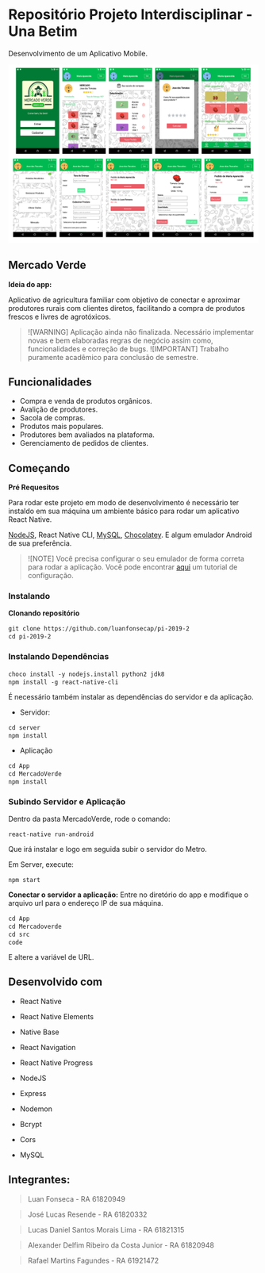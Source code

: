 # Repositório Projeto Interdisciplinar - Una Betim

Desenvolvimento de um Aplicativo Mobile.

![Screenshots do App](https://github.com/luanfonsecap/pi-2019-2/blob/master/Docs/assets/Screenshots%20App.png)

## Mercado Verde
**Ideia do app:**

Aplicativo de agricultura familiar com objetivo de conectar e aproximar produtores   rurais com clientes diretos, facilitando a compra de produtos frescos e livres de agrotóxicos.

>![WARNING]
>Aplicação ainda não finalizada.
>Necessário implementar novas e bem elaboradas regras de negócio assim como, funcionalidades e correção de bugs.
>![IMPORTANT]
> Trabalho puramente acadêmico para conclusão de semestre.

## Funcionalidades

- Compra e venda de produtos orgânicos.
- Avalição de produtores.
- Sacola de compras.
- Produtos mais populares.
- Produtores bem avaliados na plataforma.
- Gerenciamento de pedidos de clientes.
 
## Começando

**Pré Requesitos**

Para rodar este projeto em modo de desenvolvimento é necessário ter instaldo em sua máquina um ambiente básico para rodar um aplicativo React Native.

[NodeJS](https://nodejs.org/en/), React Native CLI, [MySQL](https://dev.mysql.com/downloads/workbench/), [Chocolatey](https://chocolatey.org/). 
E algum emulador Android de sua preferência.

>![NOTE]
>Você precisa configurar o seu emulador de forma correta para rodar a aplicação.
> Você pode encontrar [aqui](https://docs.rocketseat.dev/ambiente-react-native/introducao) um tutorial de configuração.

### Instalando
**Clonando repositório**
```
git clone https://github.com/luanfonsecap/pi-2019-2
cd pi-2019-2
```

### Instalando Dependências

```
choco install -y nodejs.install python2 jdk8
npm install -g react-native-cli
```
É necessário também instalar as dependências do servidor e da aplicação.

- Servidor:
```
cd server
npm install
```

- Aplicação 
```
cd App
cd MercadoVerde
npm install
```
### Subindo Servidor e Aplicação
Dentro da pasta MercadoVerde, rode o comando:
```
react-native run-android
```
Que irá instalar e logo em seguida subir o servidor do Metro.

Em Server, execute:
```
npm start
```
**Conectar o servidor a aplicação:**
Entre no diretório do app e modifique o arquivo url para o endereço IP de sua máquina.
```
cd App
cd Mercadoverde
cd src
code
```
E altere a variável de URL.

## Desenvolvido com

 - React Native
  - React Native Elements
  - Native Base
  - React Navigation
  - React Native Progress

 - NodeJS
  - Express
  - Nodemon
  - Bcrypt
  - Cors

 - MySQL

## Integrantes: 

> Luan Fonseca - RA 61820949

> José Lucas Resende - RA 61820332

> Lucas Daniel Santos Morais Lima - RA 61821315

> Alexander Delfim Ribeiro da Costa Junior - RA 61820948

> Rafael Martins Fagundes - RA 61921472
